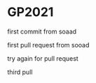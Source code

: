 # GP2021
first commit from soaad

first pull request from sooad

try again for pull request

third pull 